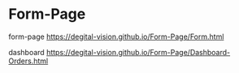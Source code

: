 # Form-Page


form-page 
https://degital-vision.github.io/Form-Page/Form.html

dashboard 
https://degital-vision.github.io/Form-Page/Dashboard-Orders.html

